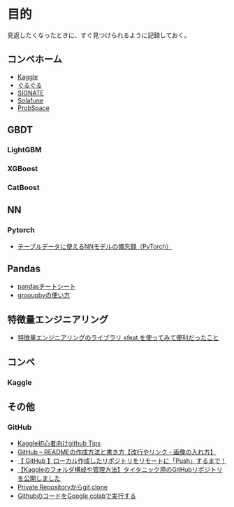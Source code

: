 # 目的
見返したくなったときに、すぐ見つけられるように記録しておく。

## コンペホーム
- [Kaggle](https://www.kaggle.com/)
- [ぐるぐる](https://www.guruguru.science/competitions)
- [SIGNATE](https://signate.jp/)
- [Solafune](https://solafune.com/#/)
- [ProbSpace](https://prob.space/)

## GBDT

### LightGBM

### XGBoost

### CatBoost


## NN

### Pytorch
- [テーブルデータに使えるNNモデルの備忘録（PyTorch）](https://qiita.com/hirune924/items/82fccd08865f7467339d)

## Pandas
- [pandasチートシート](https://qiita.com/tanemaki/items/2ed05e258ef4c9e6caac)
- [grooupbyの使い方](https://qiita.com/propella/items/a9a32b878c77222630ae)


## 特徴量エンジニアリング
- [特徴量エンジニアリングのライブラリ xfeat を使ってみて便利だったこと](https://acro-engineer.hatenablog.com/entry/2020/12/15/120000#6-Aggregation-%E3%81%8C%E7%B0%A1%E5%8D%98%E3%81%AB%E3%81%A7%E3%81%8D%E3%82%8B)

## コンペ

### Kaggle


## その他

### GitHub
- [Kaggle初心者向けgithub Tips](https://qiita.com/ssl_ds_sps/items/bd7a4337f7054c4a1bd2)
- [GitHub – READMEの作成方法と書き方【改行やリンク・画像の入れ方】](https://howpon.com/8334#README)
- [【 GitHub 】ローカル作成したリポジトリをリモートに「Push」するまで！](https://qiita.com/Futo_Horio/items/4d669f695680bc13d5fa)
- [【Kaggleのフォルダ構成や管理方法】タイタニック用のGitHubリポジトリを公開しました](https://upura.hatenablog.com/entry/2018/12/28/225234)
- [Private Repositoryからgit clone](https://github.community/t/clone-private-repo/1371/2)
- [GithubのコードをGoogle colabで実行する](https://qiita.com/Radley/items/b56a651797147c2592e6)

###
